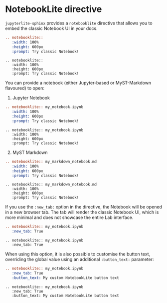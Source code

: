 # NotebookLite directive

`jupyterlite-sphinx` provides a `notebooklite` directive that allows you to embed the classic Notebook UI in your docs.

```rst
.. notebooklite::
   :width: 100%
   :height: 600px
   :prompt: Try classic Notebook!
```

```{eval-rst}
.. notebooklite::
   :width: 100%
   :height: 600px
   :prompt: Try classic Notebook!
```

You can provide a notebook (either Jupyter-based or MyST-Markdown flavoured) to open:

1. Jupyter Notebook

```rst
.. notebooklite:: my_notebook.ipynb
   :width: 100%
   :height: 600px
   :prompt: Try classic Notebook!
```

```{eval-rst}
.. notebooklite:: my_notebook.ipynb
   :width: 100%
   :height: 600px
   :prompt: Try classic Notebook!
```

2. MyST Markdown

```rst
.. notebooklite:: my_markdown_notebook.md
   :width: 100%
   :height: 600px
   :prompt: Try classic Notebook!
```

```{eval-rst}
.. notebooklite:: my_markdown_notebook.md
   :width: 100%
   :height: 600px
   :prompt: Try classic Notebook!
```

If you use the `:new_tab:` option in the directive, the Notebook will be opened in a new browser tab.
The tab will render the classic Notebook UI, which is more minimal and does not showcase the entire
Lab interface.

```rst
.. notebooklite:: my_notebook.ipynb
   :new_tab: True
```

```{eval-rst}
.. notebooklite:: my_notebook.ipynb
   :new_tab: True
```

When using this option, it is also possible to customise the button text, overriding the
global value using an additional `:button_text:` parameter:

```rst
.. notebooklite:: my_notebook.ipynb
   :new_tab: True
   :button_text: My custom NotebookLite button text
```

```{eval-rst}
.. notebooklite:: my_notebook.ipynb
   :new_tab: True
   :button_text: My custom NotebookLite button text
```
